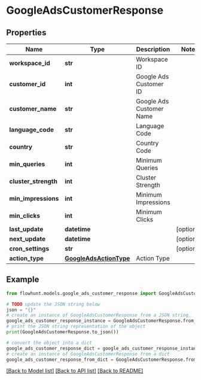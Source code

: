 # GoogleAdsCustomerResponse


## Properties

Name | Type | Description | Notes
------------ | ------------- | ------------- | -------------
**workspace_id** | **str** | Workspace ID | 
**customer_id** | **int** | Google Ads Customer ID | 
**customer_name** | **str** | Google Ads Customer Name | 
**language_code** | **str** | Language Code | 
**country** | **str** | Country Code | 
**min_queries** | **int** | Minimum Queries | 
**cluster_strength** | **int** | Cluster Strength | 
**min_impressions** | **int** | Minimum Impressions | 
**min_clicks** | **int** | Minimum Clicks | 
**last_update** | **datetime** |  | [optional] 
**next_update** | **datetime** |  | [optional] 
**cron_settings** | **str** |  | [optional] 
**action_type** | [**GoogleAdsActionType**](GoogleAdsActionType.md) | Action Type | 

## Example

```python
from flowhunt.models.google_ads_customer_response import GoogleAdsCustomerResponse

# TODO update the JSON string below
json = "{}"
# create an instance of GoogleAdsCustomerResponse from a JSON string
google_ads_customer_response_instance = GoogleAdsCustomerResponse.from_json(json)
# print the JSON string representation of the object
print(GoogleAdsCustomerResponse.to_json())

# convert the object into a dict
google_ads_customer_response_dict = google_ads_customer_response_instance.to_dict()
# create an instance of GoogleAdsCustomerResponse from a dict
google_ads_customer_response_from_dict = GoogleAdsCustomerResponse.from_dict(google_ads_customer_response_dict)
```
[[Back to Model list]](../README.md#documentation-for-models) [[Back to API list]](../README.md#documentation-for-api-endpoints) [[Back to README]](../README.md)


